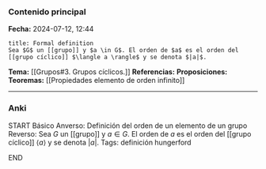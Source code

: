 ### Contenido principal

**Fecha:** 2024-07-12, 12:44

```ad-formal
title: Formal definition
Sea $G$ un [[grupo]] y $a \in G$. El orden de $a$ es el orden del [[grupo cíclico]] $\langle a \rangle$ y se denota $|a|$.
```

**Tema:** [[Grupos#3. Grupos cíclicos.]]
**Referencias:**
**Proposiciones:**
**Teoremas:** [[Propiedades elemento de orden infinito]]

---
### Anki

START
Básico
Anverso: Definición del orden de un elemento de un grupo
Reverso: Sea $G$ un [[grupo]] y $a \in G$. El orden de $a$ es el orden del [[grupo cíclico]] $\langle a \rangle$ y se denota $|a|$.
Tags: definición hungerford
<!--ID: 1721211802925-->
END
